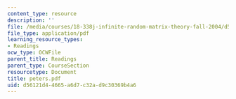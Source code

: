 ```yaml
---
content_type: resource
description: ''
file: /media/courses/18-338j-infinite-random-matrix-theory-fall-2004/d56121d44665a6d7c32ad9c30369b4a6_peters.pdf
file_type: application/pdf
learning_resource_types:
- Readings
ocw_type: OCWFile
parent_title: Readings
parent_type: CourseSection
resourcetype: Document
title: peters.pdf
uid: d56121d4-4665-a6d7-c32a-d9c30369b4a6
---
```

